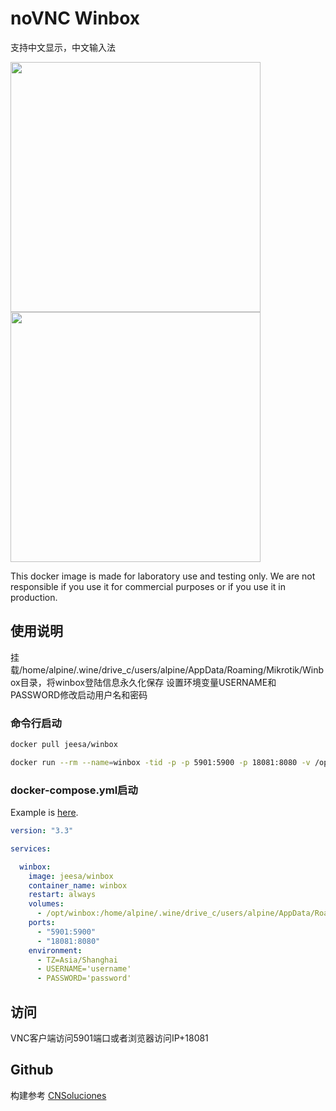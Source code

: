 # noVNC Winbox
支持中文显示，中文输入法

<img src="https://raw.githubusercontent.com/zhonry/docker/docker-winbox/master/docker-winbox/screenshot/iShot_2023-07-01_14.22.26.png" width="400" /><img src="https://raw.githubusercontent.com/zhonry/docker/docker-winbox/master/docker-winbox/screenshot/iShot_2023-07-01_14.23.06.png" width="400" />

This docker image is made for laboratory use and testing only. We are not responsible if you use it for commercial purposes or if you use it in production.

## 使用说明
挂载/home/alpine/.wine/drive_c/users/alpine/AppData/Roaming/Mikrotik/Winbox目录，将winbox登陆信息永久化保存
设置环境变量USERNAME和PASSWORD修改启动用户名和密码

### 命令行启动

```bash
docker pull jeesa/winbox
```

```bash
docker run --rm --name=winbox -tid -p -p 5901:5900 -p 18081:8080 -v /opt/winbox:/home/alpine/.wine/drive_c/users/alpine/AppData/Roaming/Mikrotik/Winbox -e USERNAME='username' -e PASSWORD='password' jeesa/winbox
```


### docker-compose.yml启动

Example is [here](docker-compose.yml).

```yml
version: "3.3"

services:

  winbox:
    image: jeesa/winbox
    container_name: winbox
    restart: always
    volumes:
      - /opt/winbox:/home/alpine/.wine/drive_c/users/alpine/AppData/Roaming/Mikrotik/Winbox
    ports:
      - "5901:5900"
      - "18081:8080"
    environment:
      - TZ=Asia/Shanghai
      - USERNAME='username'
      - PASSWORD='password'
```

## 访问

VNC客户端访问5901端口或者浏览器访问IP+18081


## Github
构建参考 [CNSoluciones](https://github.com/lordbasex/Docker)
